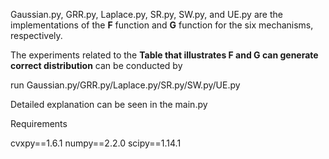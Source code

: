 Gaussian.py, GRR.py, Laplace.py, SR.py, SW.py, and UE.py are the implementations of the **F** function and **G** function for the six mechanisms, respectively.

The experiments related to the **Table that illustrates F and G can generate correct distribution** can be conducted by

run Gaussian.py/GRR.py/Laplace.py/SR.py/SW.py/UE.py

Detailed explanation can be seen in the main.py

Requirements

cvxpy==1.6.1
numpy==2.2.0
scipy==1.14.1
